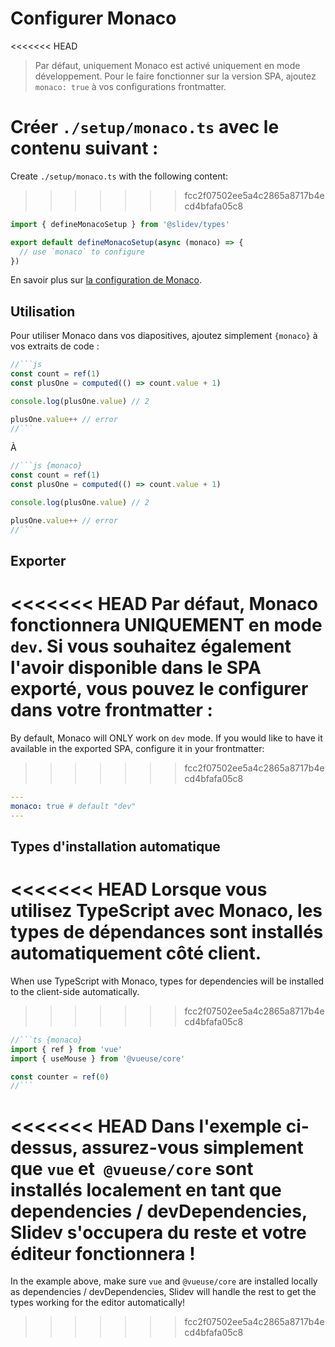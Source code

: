 # Configurer Monaco

<Environment type="client" />

<<<<<<< HEAD
> Par défaut, uniquement Monaco est activé uniquement en mode développement. Pour le faire fonctionner sur la version SPA, ajoutez `monaco: true` à vos configurations frontmatter.

Créer `./setup/monaco.ts` avec le contenu suivant :
=======
Create `./setup/monaco.ts` with the following content:
>>>>>>> fcc2f07502ee5a4c2865a8717b4ecd4bfafa05c8

```ts
import { defineMonacoSetup } from '@slidev/types'

export default defineMonacoSetup(async (monaco) => {
  // use `monaco` to configure
})
```

En savoir plus sur [la configuration de Monaco](https://github.com/Microsoft/monaco-editor).

## Utilisation

Pour utiliser Monaco dans vos diapositives, ajoutez simplement `{monaco}` à vos extraits de code :

~~~js
//```js
const count = ref(1)
const plusOne = computed(() => count.value + 1)

console.log(plusOne.value) // 2

plusOne.value++ // error
//```
~~~

À

~~~js
//```js {monaco}
const count = ref(1)
const plusOne = computed(() => count.value + 1)

console.log(plusOne.value) // 2

plusOne.value++ // error
//```
~~~

## Exporter

<<<<<<< HEAD
Par défaut, Monaco fonctionnera UNIQUEMENT en mode `dev`. Si vous souhaitez également l'avoir disponible dans le SPA exporté, vous pouvez le configurer dans votre frontmatter :
=======
By default, Monaco will ONLY work on `dev` mode. If you would like to have it available in the exported SPA, configure it in your frontmatter:
>>>>>>> fcc2f07502ee5a4c2865a8717b4ecd4bfafa05c8

```yaml
---
monaco: true # default "dev"
---
```

## Types d'installation automatique

<<<<<<< HEAD
Lorsque vous utilisez TypeScript avec Monaco, les types de dépendances sont installés automatiquement côté client.
=======
When use TypeScript with Monaco, types for dependencies will be installed to the client-side automatically.
>>>>>>> fcc2f07502ee5a4c2865a8717b4ecd4bfafa05c8

~~~ts
//```ts {monaco}
import { ref } from 'vue'
import { useMouse } from '@vueuse/core'

const counter = ref(0)
//```
~~~

<<<<<<< HEAD
Dans l'exemple ci-dessus, assurez-vous simplement que `vue` et` @vueuse/core` sont installés localement en tant que dependencies / devDependencies, Slidev s'occupera du reste et votre éditeur fonctionnera !
=======
In the example above, make sure `vue` and `@vueuse/core` are installed locally as dependencies / devDependencies, Slidev will handle the rest to get the types working for the editor automatically!
>>>>>>> fcc2f07502ee5a4c2865a8717b4ecd4bfafa05c8

